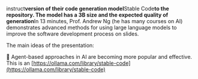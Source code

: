<!--
date: 2024-03-28T11:54:16
-->

instruct**version of their code generation model**Stable Code**to the repository. The model has a 3B size and the expected quality of generation**In 13 minutes, Prof. Andrew Ng (he has many courses on AI) demonstrates advanced methods for using large language models to improve the software development process on slides.

The main ideas of the presentation:

🧠 Agent-based approaches in AI are becoming more popular and effective. This is an [https://ollama.com/library/stable-code](https://ollama.com/library/stable-code)